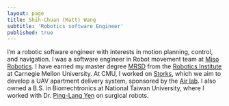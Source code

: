 ```yaml
---
layout: page
title: Shih-Chuan (Matt) Wang
subtitle: 'Robotics software Engineer'
published: true
---
```


I’m a robotic software engineer with interests in motion planning, control, and navigation. I was a software engineer in Robot movement team at [Miso Robotics](https://misorobotics.com/). I have earned my master degree [MRSD](https://mrsd.ri.cmu.edu/) from the [Robotics Institute](https://www.ri.cmu.edu/) at Carnegie Mellon University. At CMU, I worked on [Storks](https://mrsdprojects.ri.cmu.edu/2020teamf/), which we aim to develop a UAV apartment delivery system, sponsored by the [Air lab](https://theairlab.org/). I also owned a B.S. in Biomechtronics at National Taiwan University, where I worked with Dr. [Ping-Lang Yen](http://140.112.183.102/RMML/profe.html) on surgical robots. 



